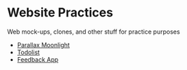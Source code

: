 # Website Practices

Web mock-ups, clones, and other stuff for practice purposes
- [Parallax Moonlight](/parallax-moonlight)
- [Todolist](/todo-list-svelte)
- [Feedback App](/svelte-feedback-app/)
